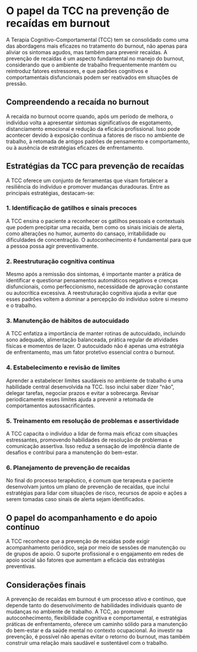 # O papel da TCC na prevenção de recaídas em burnout

A Terapia Cognitivo-Comportamental (TCC) tem se consolidado como uma das abordagens mais eficazes no tratamento do burnout, não apenas para aliviar os sintomas agudos, mas também para prevenir recaídas. A prevenção de recaídas é um aspecto fundamental no manejo do burnout, considerando que o ambiente de trabalho frequentemente mantém ou reintroduz fatores estressores, e que padrões cognitivos e comportamentais disfuncionais podem ser reativados em situações de pressão.

## Compreendendo a recaída no burnout

A recaída no burnout ocorre quando, após um período de melhora, o indivíduo volta a apresentar sintomas significativos de esgotamento, distanciamento emocional e redução da eficácia profissional. Isso pode acontecer devido à exposição contínua a fatores de risco no ambiente de trabalho, à retomada de antigos padrões de pensamento e comportamento, ou à ausência de estratégias eficazes de enfrentamento.

## Estratégias da TCC para prevenção de recaídas

A TCC oferece um conjunto de ferramentas que visam fortalecer a resiliência do indivíduo e promover mudanças duradouras. Entre as principais estratégias, destacam-se:

### 1. **Identificação de gatilhos e sinais precoces**

A TCC ensina o paciente a reconhecer os gatilhos pessoais e contextuais que podem precipitar uma recaída, bem como os sinais iniciais de alerta, como alterações no humor, aumento do cansaço, irritabilidade ou dificuldades de concentração. O autoconhecimento é fundamental para que a pessoa possa agir preventivamente.

### 2. **Reestruturação cognitiva contínua**

Mesmo após a remissão dos sintomas, é importante manter a prática de identificar e questionar pensamentos automáticos negativos e crenças disfuncionais, como perfeccionismo, necessidade de aprovação constante ou autocrítica excessiva. A reestruturação cognitiva ajuda a evitar que esses padrões voltem a dominar a percepção do indivíduo sobre si mesmo e o trabalho.

### 3. **Manutenção de hábitos de autocuidado**

A TCC enfatiza a importância de manter rotinas de autocuidado, incluindo sono adequado, alimentação balanceada, prática regular de atividades físicas e momentos de lazer. O autocuidado não é apenas uma estratégia de enfrentamento, mas um fator protetivo essencial contra o burnout.

### 4. **Estabelecimento e revisão de limites**

Aprender a estabelecer limites saudáveis no ambiente de trabalho é uma habilidade central desenvolvida na TCC. Isso inclui saber dizer “não”, delegar tarefas, negociar prazos e evitar a sobrecarga. Revisar periodicamente esses limites ajuda a prevenir a retomada de comportamentos autossacrificantes.

### 5. **Treinamento em resolução de problemas e assertividade**

A TCC capacita o indivíduo a lidar de forma mais eficaz com situações estressantes, promovendo habilidades de resolução de problemas e comunicação assertiva. Isso reduz a sensação de impotência diante de desafios e contribui para a manutenção do bem-estar.

### 6. **Planejamento de prevenção de recaídas**

No final do processo terapêutico, é comum que terapeuta e paciente desenvolvam juntos um plano de prevenção de recaídas, que inclui estratégias para lidar com situações de risco, recursos de apoio e ações a serem tomadas caso sinais de alerta sejam identificados.

## O papel do acompanhamento e do apoio contínuo

A TCC reconhece que a prevenção de recaídas pode exigir acompanhamento periódico, seja por meio de sessões de manutenção ou de grupos de apoio. O suporte profissional e o engajamento em redes de apoio social são fatores que aumentam a eficácia das estratégias preventivas.

## Considerações finais

A prevenção de recaídas em burnout é um processo ativo e contínuo, que depende tanto do desenvolvimento de habilidades individuais quanto de mudanças no ambiente de trabalho. A TCC, ao promover autoconhecimento, flexibilidade cognitiva e comportamental, e estratégias práticas de enfrentamento, oferece um caminho sólido para a manutenção do bem-estar e da saúde mental no contexto ocupacional. Ao investir na prevenção, é possível não apenas evitar o retorno do burnout, mas também construir uma relação mais saudável e sustentável com o trabalho.